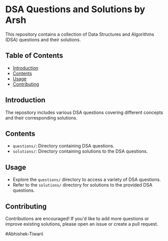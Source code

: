 # DSA Questions and Solutions by Arsh

This repository contains a collection of Data Structures and Algorithms (DSA) questions and their solutions.

## Table of Contents

- [Introduction](#introduction)
- [Contents](#contents)
- [Usage](#usage)
- [Contributing](#contributing)

## Introduction

The repository includes various DSA questions covering different concepts and their corresponding solutions.

## Contents

- `questions/`: Directory containing DSA questions.
- `solutions/`: Directory containing solutions to the DSA questions.

## Usage

- Explore the `questions/` directory to access a variety of DSA questions.
- Refer to the `solutions/` directory for solutions to the provided DSA questions.

## Contributing

Contributions are encouraged! If you'd like to add more questions or improve existing solutions, please open an issue or create a pull request.

#Abhishek-Tiwarii

